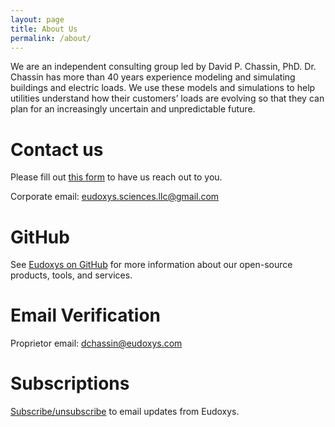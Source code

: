 ```yaml
---
layout: page
title: About Us
permalink: /about/
---
```


We are an independent consulting group led by David P. Chassin, PhD. Dr. Chassin has more than 40 years experience modeling and simulating buildings and electric loads. We use these models and simulations to help utilities understand how their customers’ loads are evolving so that they can plan for an increasingly uncertain and unpredictable future.

# Contact us

Please fill out [this form](https://docs.google.com/forms/d/e/1FAIpQLSer5PnrZ8_ZiJod1kf6pUG_flPbsc2AtxRx5BMiRiM8uM_vaA/viewform) to have us reach out to you.

Corporate email: [eudoxys.sciences.llc@gmail.com](email:eudoxys.sciences.llc@gmail.com)

# GitHub

See [Eudoxys on GitHub](https://github.com/eudoxys) for more information about our open-source products, tools, and services.

# Email Verification

Proprietor email: [dchassin@eudoxys.com](email:dchassin@eudoxys.com)

# Subscriptions

[Subscribe/unsubscribe](https://forms.gle/maeprnx4uwvQLtD77) to email updates from Eudoxys.
